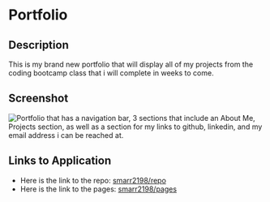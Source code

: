 # Portfolio

## Description

This is my brand new portfolio that will display all of my projects from the coding bootcamp class that i will complete in weeks to come.

## Screenshot

![Portfolio that has a navigation bar, 3 sections that include an About Me, Projects section, as well as a section for my links to github, linkedin, and my email address i can be reached at.](./assets/img/PortfolioWebPage1.png)

## Links to Application

- Here is the link to the repo: [smarr2198/repo](https://github.com/smarr2198/portfolio)
- Here is the link to the pages: [smarr2198/pages](https://smarr2198.github.io/portfolio/)

